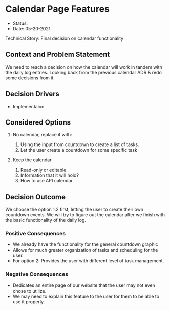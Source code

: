 # Calendar Page Features

* Status:
* Date: 05-20-2021

Technical Story: Final decision on calendar functionality

## Context and Problem Statement

We need to reach a decision on how the calendar will work in tandem with the daily log entries. Looking back from the previous calendar ADR & redo some decisions from it.

## Decision Drivers

* Implementaion

## Considered Options

1. No calendar, replace it with:
   1. Using the input from countdown to create a list of tasks.
   2. Let the user create a countdown for some specific task

2. Keep the calendar
   1. Read-only or editable
   2. Information that it will hold?
   3. How to use API calendar

## Decision Outcome

We choose the option 1.2 first, letting the user to create their own countdown events. We will try to figure out the calendar after we finish with the basic functionality of the daily log.

### Positive Consequences

* We already have the functionality for the general countdown graphic
* Allows for much greater organization of tasks and scheduling for the user.
* For option 2: Provides the user with different level of task management.

### Negative Consequences

* Dedicates an entire page of our website that the user may not even chose to utilize.
* We may need to explain this feature to the user for them to be able to use it properly.
